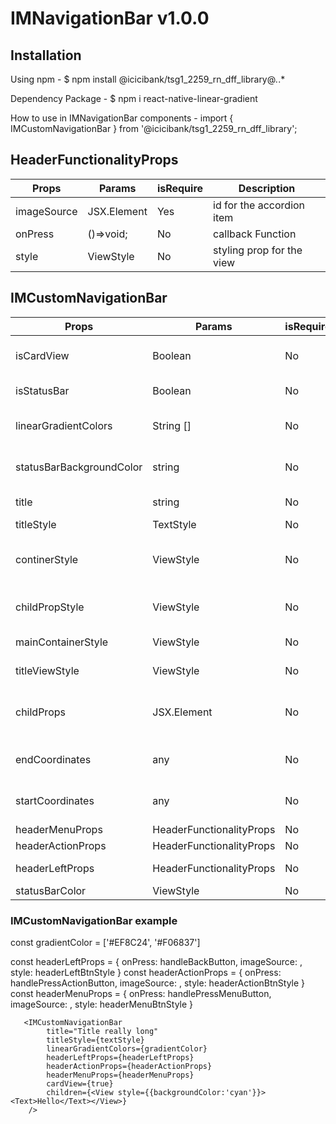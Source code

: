 # IMNavigationBar v1.0.0

## Installation

Using npm -
$ npm install @icicibank/tsg1_2259_rn_dff_library@*.*.*

Dependency Package -
$ npm i react-native-linear-gradient

How to use in IMNavigationBar components -
import { IMCustomNavigationBar } from '@icicibank/tsg1_2259_rn_dff_library';

## HeaderFunctionalityProps

| Props               | Params                | isRequire| Description                        |
| ------------------- | ----------------------| ---------| -------------------------------    |
| imageSource         | JSX.Element           | Yes      | id for the accordion item          |
| onPress             | ()=>void;             | No       | callback Function                  |
| style               | ViewStyle             | No       | styling prop for the view          |

## IMCustomNavigationBar

| Props                    | Params           | isRequire | Description                                 |
| ------------------------ | ---------------- | --------- | ------------------------------------------- |
| isCardView               | Boolean          | No        | View to accumulate Cards                    |
| isStatusBar              | Boolean          | No        | to show StatusBar                           |
| linearGradientColors     | String []        | No        | for passing array of colors.                |
| statusBarBackgroundColor | string           | No        | BackGround color for status bar             |
| title                    | string           | No        | title for navigation bar                    |
| titleStyle               | TextStyle        | No        | title style                                 |
| continerStyle            | ViewStyle        | No        | applying styles to navigation bar container |
| childPropStyle           | ViewStyle        | No        | applying styles to child prop               |
| mainContainerStyle       | ViewStyle        | No        | style prop for main container               |
| titleViewStyle           | ViewStyle        | No        | style prop for title container              |
| childProps               | JSX.Element      | No        | Add bottom of the Jsx element second row    |
| endCoordinates           | any              | No        | Coordinates for gradient color at end       |
| startCoordinates         | any              | No        | Coordinates for gradient color at start     |
| headerMenuProps          | HeaderFunctionalityProps| No | Menu button                                 |
| headerActionProps        | HeaderFunctionalityProps| No | Action Button                               |
| headerLeftProps          | HeaderFunctionalityProps| No | Navigation Icon                             |
| statusBarColor           | ViewStyle        | No        | statusBarColor                              |

### IMCustomNavigationBar example

const gradientColor = ['#EF8C24', '#F06837']

const headerLeftProps = {
onPress: handleBackButton,
imageSource: <TopNav2 />,
style: headerLeftBtnStyle
}
const headerActionProps = {
onPress: handlePressActionButton,
imageSource: <TopNav />,
style: headerActionBtnStyle
}
const headerMenuProps = {
onPress: handlePressMenuButton,
imageSource: <TopNav1 />,
style: headerMenuBtnStyle
}

       <IMCustomNavigationBar
            title="Title really long"
            titleStyle={textStyle}
            linearGradientColors={gradientColor}
            headerLeftProps={headerLeftProps}
            headerActionProps={headerActionProps}
            headerMenuProps={headerMenuProps}
            cardView={true}
            children={<View style={{backgroundColor:'cyan'}}><Text>Hello</Text></View>}
        />
